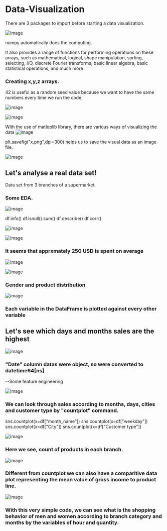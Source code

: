 # Data-Visualization

There are 3 packages to import before starting a data visualization.

![image](https://user-images.githubusercontent.com/122751581/219972009-1c091502-efce-4f18-b841-654cab8cd0bc.png)

numpy automatically does the computing. 

It also provides a range of functions for performing operations on these arrays, such as mathematical, logical, shape manipulation, sorting, selecting, I/O, discrete Fourier transforms, basic linear algebra, basic statistical operations, and much more

### Creating x,y,z arrays.
42 is useful as a random seed value because we want to have the same numbers every time we run the code.

![image](https://user-images.githubusercontent.com/122751581/219972216-e8e5fdc1-1521-4c8e-a929-ec274a5bfdc2.png)

![image](https://user-images.githubusercontent.com/122751581/219972358-2f96c10a-8a0a-49c5-a2d8-812b5f36994f.png)

 With the use of matloplib library, there are various ways of visualizing the data
![image](https://user-images.githubusercontent.com/122751581/219972531-e9017cad-b9b3-4c0f-b89c-76779de2d1d2.png)

plt.savefig("x.png",dpi=300) helps us to save the visual data as an image file.

![image](https://user-images.githubusercontent.com/122751581/219973342-1c49b53b-7512-4064-8fb8-b4e87f70bcb8.png)

## Let's analyse a real data set!
  Data set from 3 branches of a supermarket.
  
 ### Some EDA.
  
  ![image](https://user-images.githubusercontent.com/122751581/219974050-88f28564-0c41-4bbe-b669-ab89e47ec690.png)

df.info()
df.isnull().sum()
df.describe()
df.corr()


![image](https://user-images.githubusercontent.com/122751581/219974122-009a9d80-860c-47e3-971a-fa59e69d94e9.png)

![image](https://user-images.githubusercontent.com/122751581/219974182-714e4603-e241-49d3-9df2-d719504286a6.png)

### It seems that apprxmately 250 USD is spent on average

![image](https://user-images.githubusercontent.com/122751581/219974251-bf039d6d-25d7-4f4e-90fa-96a5dd117223.png)

![image](https://user-images.githubusercontent.com/122751581/219974290-1b1d992d-cab9-4a72-9975-48bbc847d338.png)

### Gender and product distribution

![image](https://user-images.githubusercontent.com/122751581/219974326-e7a0272a-687e-4d89-b1ed-a39a1bf34db5.png)

### Each variable in the DataFrame is plotted against every other variable


## Let's see which days and months sales are the highest

![image](https://user-images.githubusercontent.com/122751581/219974523-46b030e1-f48c-4b93-a329-765fe6eab467.png)

### "Date" column datas were object, so were converted to datetime64[ns]  

--Some feature engineering

![image](https://user-images.githubusercontent.com/122751581/219974650-a139d87e-29ab-4e46-bef5-ab70ac0f6451.png)


### We can look through sales according to months, days, cities and customer type by "countplot" command. 

sns.countplot(x=df["month_name"])
sns.countplot(x=df["weekday"])
sns.countplot(x=df["City"])
sns.countplot(x=df["Customer type"])


![image](https://user-images.githubusercontent.com/122751581/219974782-33eda7d8-ca29-4550-b83f-5e63701771cc.png)

### Here we see, count of products in each branch.

![image](https://user-images.githubusercontent.com/122751581/219974804-1e67cbd0-5eda-4b7b-a8d0-04dae1e0d9e8.png)

### Different from countplot we can also have a comparitive data plot representing the mean value of gross income to product line.

![image](https://user-images.githubusercontent.com/122751581/219974814-c6929dbe-d901-45ad-b57f-c6dd28207272.png)

### With this very simple code, we can see what is the shopping behavior of men and women according to branch category and months by the variables of hour and quantity.
